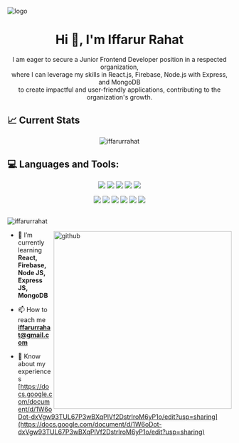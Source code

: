 ![logo](https://github.com/iffarurrahat/iffarurrahat/blob/main/images/banner.jpg)

<h1 align="center">Hi 👋, I'm Iffarur Rahat</h1>
<p align="center">I am eager to secure a Junior Frontend Developer position in a respected organization, <br/> where I can leverage my skills in React.js, Firebase, Node.js with Express, and MongoDB <br/> to create impactful and user-friendly applications, contributing to the organization's growth.</p>

## 📈 Current Stats

<p img align="center"><img align="center" src="https://github-readme-streak-stats.herokuapp.com/?user=iffarurrahat&theme=react&hide_border=true&background=0D1117&stroke=0D1117&fire=0ABC81&sideLabels=0ABC81&currStreakNum=0ABC81&ring=0ABC81&currStreakLabel=0ABC81&sideNums=01795C" alt="iffarurrahat" /></p>

## :computer: Languages and Tools:

<p align="center">
<img src="https://github.com/iffarurrahat/iffarurrahat/blob/main/images/icons/HTML.png"/>
<img src="https://github.com/iffarurrahat/iffarurrahat/blob/main/images/icons/css.png"/>
<img src="https://github.com/iffarurrahat/iffarurrahat/blob/main/images/icons/tailwind.png"/>
<img src="https://github.com/iffarurrahat/iffarurrahat/blob/main/images/icons/Bootsrap.png"/>
<img src="https://github.com/iffarurrahat/iffarurrahat/blob/main/images/icons/figma.png"/>
</p>
<p align="center">
<img src="https://github.com/iffarurrahat/iffarurrahat/blob/main/images/icons/JavaScript.png"/>
<img src="https://github.com/iffarurrahat/iffarurrahat/blob/main/images/icons/react.png"/>
<img src="https://github.com/iffarurrahat/iffarurrahat/blob/main/images/icons/firebase.png"/>
<img src="https://github.com/iffarurrahat/iffarurrahat/blob/main/images/icons/node.png"/>
<img src="https://github.com/iffarurrahat/iffarurrahat/blob/main/images/icons/express.png"/>
<img src="https://github.com/iffarurrahat/iffarurrahat/blob/main/images/icons/mongo.png"/>
</p>

##

 <p align="left"> <img src="https://komarev.com/ghpvc/?username=iffarurrahat&label=Profile%20views&color=0e75b6&style=flat" alt="iffarurrahat" /> </p>

<img align="right" width="400" src="https://raw.githubusercontent.com/onimur/.github/master/.resources/git-header.svg" alt="github">

- 🌱 I’m currently learning **React, Firebase, Node JS, Express JS, MongoDB**

- 📫 How to reach me **iffarurrahat@gmail.com**

- 📄 Know about my experiences [https://docs.google.com/document/d/1W6oDot-dxVgw93TUL67P3wBXqPlVf2DstrlroM6yP1o/edit?usp=sharing](https://docs.google.com/document/d/1W6oDot-dxVgw93TUL67P3wBXqPlVf2DstrlroM6yP1o/edit?usp=sharing)
